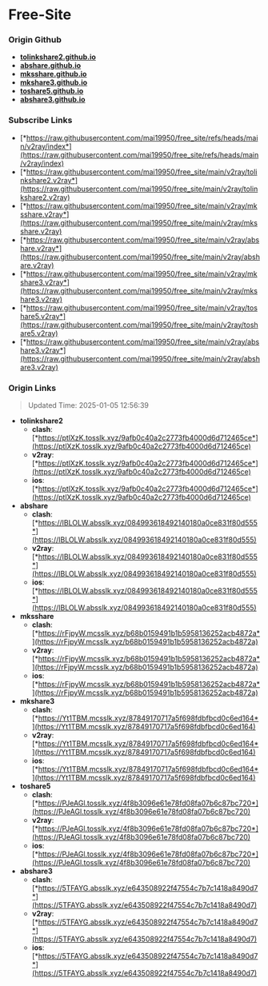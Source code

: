 # Free-Site

### Origin Github

- [**tolinkshare2.github.io**](https://github.com/tolinkshare2/tolinkshare2.github.io)
- [**abshare.github.io**](https://github.com/abshare/abshare.github.io)
- [**mksshare.github.io**](https://github.com/mksshare/mksshare.github.io)
- [**mkshare3.github.io**](https://github.com/mkshare3/mkshare3.github.io)
- [**toshare5.github.io**](https://github.com/toshare5/toshare5.github.io)
- [**abshare3.github.io**](https://github.com/abshare3/abshare3.github.io)

### Subscribe Links

- [*https://raw.githubusercontent.com/mai19950/free_site/refs/heads/main/v2ray/index*](https://raw.githubusercontent.com/mai19950/free_site/refs/heads/main/v2ray/index)
- [*https://raw.githubusercontent.com/mai19950/free_site/main/v2ray/tolinkshare2.v2ray*](https://raw.githubusercontent.com/mai19950/free_site/main/v2ray/tolinkshare2.v2ray)
- [*https://raw.githubusercontent.com/mai19950/free_site/main/v2ray/mksshare.v2ray*](https://raw.githubusercontent.com/mai19950/free_site/main/v2ray/mksshare.v2ray)
- [*https://raw.githubusercontent.com/mai19950/free_site/main/v2ray/abshare.v2ray*](https://raw.githubusercontent.com/mai19950/free_site/main/v2ray/abshare.v2ray)
- [*https://raw.githubusercontent.com/mai19950/free_site/main/v2ray/mkshare3.v2ray*](https://raw.githubusercontent.com/mai19950/free_site/main/v2ray/mkshare3.v2ray)
- [*https://raw.githubusercontent.com/mai19950/free_site/main/v2ray/toshare5.v2ray*](https://raw.githubusercontent.com/mai19950/free_site/main/v2ray/toshare5.v2ray)
- [*https://raw.githubusercontent.com/mai19950/free_site/main/v2ray/abshare3.v2ray*](https://raw.githubusercontent.com/mai19950/free_site/main/v2ray/abshare3.v2ray)

### Origin Links

> Updated Time: 2025-01-05 12:56:39

- **tolinkshare2**
  - **clash**: [*https://ptlXzK.tosslk.xyz/9afb0c40a2c2773fb4000d6d712465ce*](https://ptlXzK.tosslk.xyz/9afb0c40a2c2773fb4000d6d712465ce)
  - **v2ray**: [*https://ptlXzK.tosslk.xyz/9afb0c40a2c2773fb4000d6d712465ce*](https://ptlXzK.tosslk.xyz/9afb0c40a2c2773fb4000d6d712465ce)
  - **ios**: [*https://ptlXzK.tosslk.xyz/9afb0c40a2c2773fb4000d6d712465ce*](https://ptlXzK.tosslk.xyz/9afb0c40a2c2773fb4000d6d712465ce)
- **abshare**
  - **clash**: [*https://IBLOLW.absslk.xyz/084993618492140180a0ce831f80d555*](https://IBLOLW.absslk.xyz/084993618492140180a0ce831f80d555)
  - **v2ray**: [*https://IBLOLW.absslk.xyz/084993618492140180a0ce831f80d555*](https://IBLOLW.absslk.xyz/084993618492140180a0ce831f80d555)
  - **ios**: [*https://IBLOLW.absslk.xyz/084993618492140180a0ce831f80d555*](https://IBLOLW.absslk.xyz/084993618492140180a0ce831f80d555)
- **mksshare**
  - **clash**: [*https://rFjpyW.mcsslk.xyz/b68b0159491b1b5958136252acb4872a*](https://rFjpyW.mcsslk.xyz/b68b0159491b1b5958136252acb4872a)
  - **v2ray**: [*https://rFjpyW.mcsslk.xyz/b68b0159491b1b5958136252acb4872a*](https://rFjpyW.mcsslk.xyz/b68b0159491b1b5958136252acb4872a)
  - **ios**: [*https://rFjpyW.mcsslk.xyz/b68b0159491b1b5958136252acb4872a*](https://rFjpyW.mcsslk.xyz/b68b0159491b1b5958136252acb4872a)
- **mkshare3**
  - **clash**: [*https://Yt1TBM.mcsslk.xyz/87849170717a5f698fdbfbcd0c6ed164*](https://Yt1TBM.mcsslk.xyz/87849170717a5f698fdbfbcd0c6ed164)
  - **v2ray**: [*https://Yt1TBM.mcsslk.xyz/87849170717a5f698fdbfbcd0c6ed164*](https://Yt1TBM.mcsslk.xyz/87849170717a5f698fdbfbcd0c6ed164)
  - **ios**: [*https://Yt1TBM.mcsslk.xyz/87849170717a5f698fdbfbcd0c6ed164*](https://Yt1TBM.mcsslk.xyz/87849170717a5f698fdbfbcd0c6ed164)
- **toshare5**
  - **clash**: [*https://PJeAGl.tosslk.xyz/4f8b3096e61e78fd08fa07b6c87bc720*](https://PJeAGl.tosslk.xyz/4f8b3096e61e78fd08fa07b6c87bc720)
  - **v2ray**: [*https://PJeAGl.tosslk.xyz/4f8b3096e61e78fd08fa07b6c87bc720*](https://PJeAGl.tosslk.xyz/4f8b3096e61e78fd08fa07b6c87bc720)
  - **ios**: [*https://PJeAGl.tosslk.xyz/4f8b3096e61e78fd08fa07b6c87bc720*](https://PJeAGl.tosslk.xyz/4f8b3096e61e78fd08fa07b6c87bc720)
- **abshare3**
  - **clash**: [*https://5TFAYG.absslk.xyz/e643508922f47554c7b7c1418a8490d7*](https://5TFAYG.absslk.xyz/e643508922f47554c7b7c1418a8490d7)
  - **v2ray**: [*https://5TFAYG.absslk.xyz/e643508922f47554c7b7c1418a8490d7*](https://5TFAYG.absslk.xyz/e643508922f47554c7b7c1418a8490d7)
  - **ios**: [*https://5TFAYG.absslk.xyz/e643508922f47554c7b7c1418a8490d7*](https://5TFAYG.absslk.xyz/e643508922f47554c7b7c1418a8490d7)
